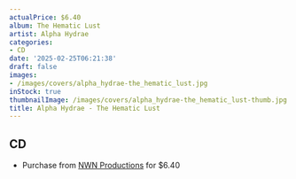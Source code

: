 ```yaml
---
actualPrice: $6.40
album: The Hematic Lust
artist: Alpha Hydrae
categories:
- CD
date: '2025-02-25T06:21:38'
draft: false
images:
- /images/covers/alpha_hydrae-the_hematic_lust.jpg
inStock: true
thumbnailImage: /images/covers/alpha_hydrae-the_hematic_lust-thumb.jpg
title: Alpha Hydrae - The Hematic Lust
---
```


## CD
* Purchase from [NWN Productions](http://shop.nwnprod.com/index.php?route=product/product&path=93&product_id=2048&sort=pd.name&order=ASC) for $6.40
